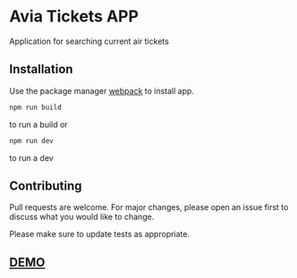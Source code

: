 # Avia Tickets APP

Application for searching current air tickets

## Installation

Use the package manager [webpack](https://webpack.js.org/) to install app.

```bash
npm run build
```

to run a build or

```bash
npm run dev
```

to run a dev

## Contributing

Pull requests are welcome. For major changes, please open an issue first to discuss what you would like to change.

Please make sure to update tests as appropriate.

## [DEMO](https://avia-tickets-app-aa0c1.web.app/)
